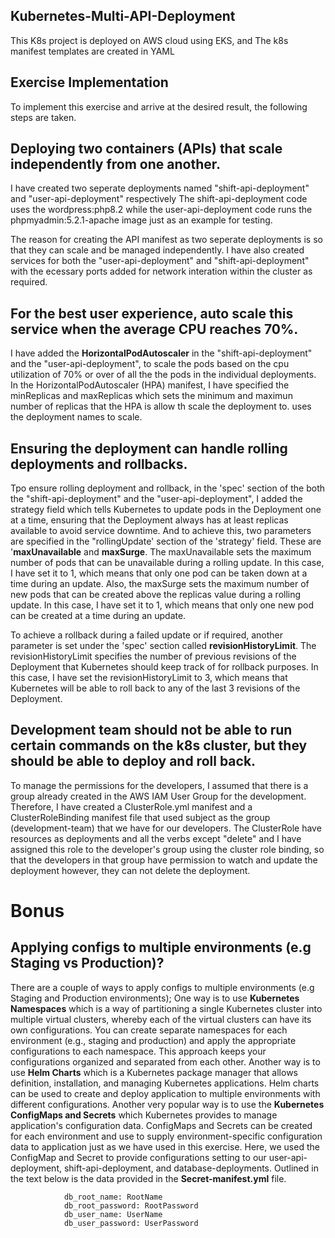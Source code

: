 ## Kubernetes-Multi-API-Deployment
This K8s project is deployed on AWS cloud using EKS, and 
The k8s manifest templates are created in YAML

##        Exercise Implementation 

To implement this exercise and arrive at the desired result, 
the following steps are taken.

## Deploying two containers (APIs) that scale independently from one another.

I have created two seperate deployments named "shift-api-deployment" and "user-api-deployment" respectively 
The shift-api-deployment code uses the wordpress:php8.2 while the user-api-deployment code runs the phpmyadmin:5.2.1-apache image just as an example for testing. 

The reason for creating the API manifest as two seperate deployments is so that they can scale and be managed independently. I have also created services for both the "user-api-deployment" and "shift-api-deployment" with the ecessary ports added for network interation within the cluster as required.

## For the best user experience, auto scale this service when the average CPU reaches 70%.

I have added the **HorizontalPodAutoscaler** in the "shift-api-deployment" and the "user-api-deployment",  to scale the pods based on the cpu utilization of 70% or over of all the the pods in the individual deployments. 
In the HorizontalPodAutoscaler (HPA) manifest, I have specified the minReplicas and maxReplicas which sets the minimum and maximun number of replicas that the HPA is allow th scale the deployment to.  uses the deployment names to scale.

## Ensuring the deployment can handle rolling deployments and rollbacks.

Tpo ensure rolling deployment and rollback, in the 'spec' section of the both the "shift-api-deployment" and the "user-api-deployment", I added the strategy field which tells Kubernetes to update pods in the Deployment one at a time, ensuring that the Deployment always has at least replicas available to avoid service downtime. And to achieve this, two parameters are specified in the "rollingUpdate' section of the 'strategy' field. These are '**maxUnavailable** and **maxSurge**. The maxUnavailable sets the maximum number of pods that can be unavailable during a rolling update. In this case, I have set it to 1, which means that only one pod can be taken down at a time during an update. 
Also, the maxSurge sets the maximum number of new pods that can be created above the replicas value during a rolling update. In this case, I have set it to 1, which means that only one new pod can be created at a time during an update.

To achieve a rollback during a failed update or if required, another parameter is set under the 'spec' section called  **revisionHistoryLimit**. The revisionHistoryLimit specifies the number of previous revisions of the Deployment that Kubernetes should keep track of for rollback purposes. In this case, I have set the revisionHistoryLimit to 3, which means that Kubernetes will be able to roll back to any of the last 3 revisions of the Deployment.

## Development team should not be able to run certain commands on the k8s cluster, but they should be able to deploy and roll back.

To manage the permissions for the developers, I assumed that there is a group already created in the AWS IAM User Group for the development. Therefore, I have created a ClusterRole.yml manifest and a ClusterRoleBinding manifest file that used subject as the group (development-team) that we have for our developers. The ClusterRole have resources as deployments and all the verbs except "delete" and I have assigned this role to the developer's group using the cluster role binding, so that the developers in that group have permission to watch and update the deployment however, they can not delete the deployment.

#          Bonus

## Applying configs to multiple environments (e.g Staging vs Production)?

There are a couple of ways to apply configs to multiple environments (e.g Staging and Production environments); One way is to use **Kubernetes Namespaces** which is a way of partitioning a single Kubernetes cluster into multiple virtual clusters, whereby each of the virtual clusters can have its own configurations. You can create separate namespaces for each environment (e.g., staging and production) and apply the appropriate configurations to each namespace. This approach keeps your configurations organized and separated from each other. 
Another way is to use **Helm Charts** which is a Kubernetes package manager that allows definition, installation, and managing Kubernetes applications. Helm charts can be used to create and deploy application to multiple environments with different configurations. 
Another very popular way is to use the **Kubernetes ConfigMaps and Secrets** which Kubernetes provides to manage application's configuration data. ConfigMaps and Secrets can be created for each environment and use to supply environment-specific configuration data to application just as we have used in this exercise. Here, we used the ConfigMap and Secret to provide configurations setting to our user-api-deployment, shift-api-deployment, and database-deployments.
Outlined in the text below is the data provided in the **Secret-manifest.yml** file.

                db_root_name: RootName
                db_root_password: RootPassword
                db_user_name: UserName
                db_user_password: UserPassword
